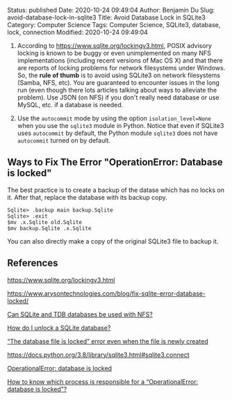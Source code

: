 Status: published
Date: 2020-10-24 09:49:04
Author: Benjamin Du
Slug: avoid-database-lock-in-sqlite3
Title: Avoid Database Lock in SQLite3
Category: Computer Science
Tags: Computer Science, SQLite3, database, lock, connection
Modified: 2020-10-24 09:49:04
1. According to https://www.sqlite.org/lockingv3.html,
    POSIX advisory locking is known to be buggy or even unimplemented on many NFS implementations 
    (including recent versions of Mac OS X) 
    and that there are reports of locking problems for network filesystems under Windows. 
    So, the **rule of thumb** is to avoid using SQLite3 on network filesystems (Samba, NFS, etc). 
    You are guaranteed to encounter issues in the long run 
    (even though there lots articles talking about ways to alleviate the problem).
    Use JSON (on NFS) if you don't really need database
    or use MySQL, etc. if a database is needed.

2. Use the `autocommit` mode by using the option `isolation_level=None` 
    when you use the `sqlite3` module in Python.
    Notice that even if SQLite3 uses `autocommit` by default,
    the Python module `sqlite3` does not have `autocommit` turned on by default.

## Ways to Fix The Error "OperationError: Database is locked" 

The best practice is to create a backup of the datase
which has no locks on it. 
After that, replace the database with its backup copy.
```
Sqlite> .backup main backup.Sqlite
Sqlite> .exit
$mv .x.Sqlite old.Sqlite
$mv backup.Sqlite .x.Sqlite
```

You can also directly make a copy of the original SQLite3 file to backup it.

## References 

https://www.sqlite.org/lockingv3.html

https://www.arysontechnologies.com/blog/fix-sqlite-error-database-locked/

[Can SQLite and TDB databases be used with NFS?](https://access.redhat.com/solutions/120733)

[How do I unlock a SQLite database?](https://stackoverflow.com/questions/151026/how-do-i-unlock-a-sqlite-database)

[“The database file is locked” error even when the file is newly created](https://forum.duplicati.com/t/the-database-file-is-locked-error-even-when-the-file-is-newly-created/6893)

https://docs.python.org/3.8/library/sqlite3.html#sqlite3.connect

[OperationalError: database is locked](https://stackoverflow.com/questions/3172929/operationalerror-database-is-locked/3172950#:~:text=OperationalError%3A%20database%20is%20locked%20errors,the%20lock%20the%20be%20released.)

[How to know which process is responsible for a “OperationalError: database is locked”?](https://stackoverflow.com/questions/53270520/how-to-know-which-process-is-responsible-for-a-operationalerror-database-is-lo/53470118#53470118)

